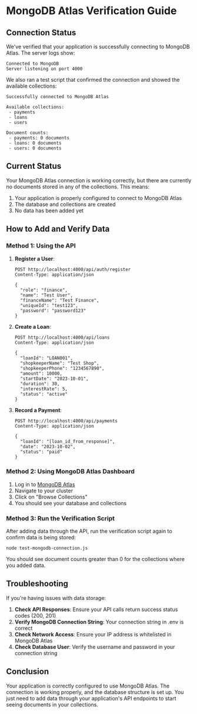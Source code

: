 # MongoDB Atlas Verification Guide

## Connection Status

We've verified that your application is successfully connecting to MongoDB Atlas. The server logs show:

```
Connected to MongoDB
Server listening on port 4000
```

We also ran a test script that confirmed the connection and showed the available collections:

```
Successfully connected to MongoDB Atlas

Available collections:
 - payments
 - loans
 - users

Document counts:
 - payments: 0 documents
 - loans: 0 documents
 - users: 0 documents
```

## Current Status

Your MongoDB Atlas connection is working correctly, but there are currently no documents stored in any of the collections. This means:

1. Your application is properly configured to connect to MongoDB Atlas
2. The database and collections are created
3. No data has been added yet

## How to Add and Verify Data

### Method 1: Using the API

1. **Register a User**:
   ```
   POST http://localhost:4000/api/auth/register
   Content-Type: application/json

   {
     "role": "finance",
     "name": "Test User",
     "financeName": "Test Finance",
     "uniqueId": "test123",
     "password": "password123"
   }
   ```

2. **Create a Loan**:
   ```
   POST http://localhost:4000/api/loans
   Content-Type: application/json

   {
     "loanId": "LOAN001",
     "shopkeeperName": "Test Shop",
     "shopkeeperPhone": "1234567890",
     "amount": 10000,
     "startDate": "2023-10-01",
     "duration": 30,
     "interestRate": 5,
     "status": "active"
   }
   ```

3. **Record a Payment**:
   ```
   POST http://localhost:4000/api/payments
   Content-Type: application/json

   {
     "loanId": "[loan_id_from_response]",
     "date": "2023-10-02",
     "status": "paid"
   }
   ```

### Method 2: Using MongoDB Atlas Dashboard

1. Log in to [MongoDB Atlas](https://cloud.mongodb.com/)
2. Navigate to your cluster
3. Click on "Browse Collections"
4. You should see your database and collections

### Method 3: Run the Verification Script

After adding data through the API, run the verification script again to confirm data is being stored:

```
node test-mongodb-connection.js
```

You should see document counts greater than 0 for the collections where you added data.

## Troubleshooting

If you're having issues with data storage:

1. **Check API Responses**: Ensure your API calls return success status codes (200, 201)
2. **Verify MongoDB Connection String**: Your connection string in .env is correct
3. **Check Network Access**: Ensure your IP address is whitelisted in MongoDB Atlas
4. **Check Database User**: Verify the username and password in your connection string

## Conclusion

Your application is correctly configured to use MongoDB Atlas. The connection is working properly, and the database structure is set up. You just need to add data through your application's API endpoints to start seeing documents in your collections.